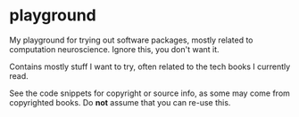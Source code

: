 # playground
My playground for trying out software packages, mostly related to computation neuroscience. Ignore this, you don't want it.

Contains mostly stuff I want to try, often related to the tech books I currently read.

See the code snippets for copyright or source info, as some may come from copyrighted books. Do **not** assume that you can re-use this.
